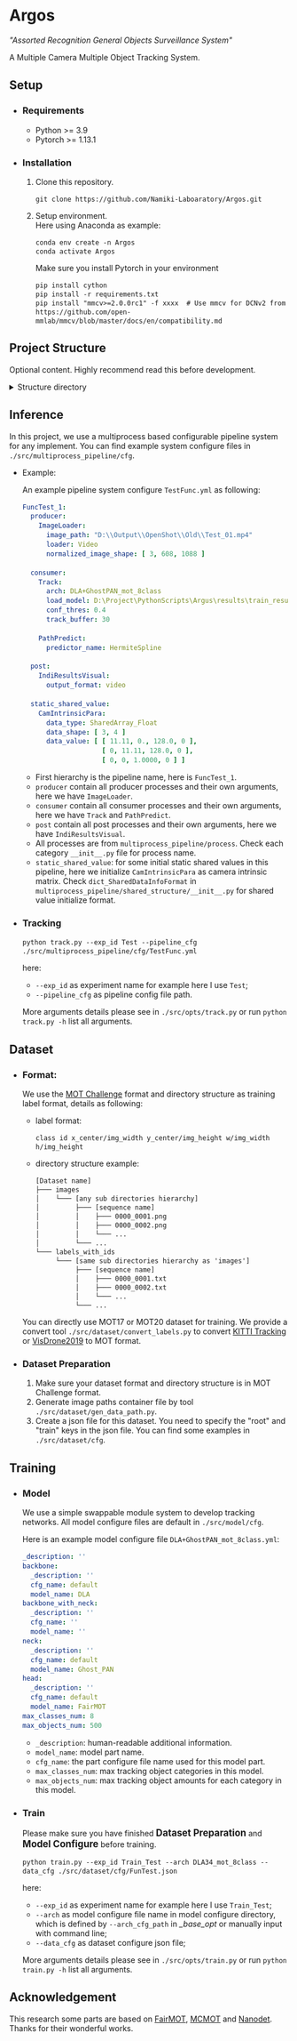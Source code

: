 # Argos
*"Assorted Recognition General Objects Surveillance System"*

A Multiple Camera Multiple Object Tracking System.


## Setup
- ### Requirements
  - Python >= 3.9
  - Pytorch >= 1.13.1

- ### Installation

  1. Clone this repository.
      ```
      git clone https://github.com/Namiki-Laboaratory/Argos.git
      ```

  2. Setup environment.  
      Here using Anaconda as example:
      ```
      conda env create -n Argos
      conda activate Argos
      ```

      Make sure you install Pytorch in your environment

      ```
      pip install cython
      pip install -r requirements.txt
      pip install "mmcv>=2.0.0rc1" -f xxxx  # Use mmcv for DCNv2 from https://github.com/open-mmlab/mmcv/blob/master/docs/en/compatibility.md
      ```


## Project Structure
Optional content. Highly recommend read this before development.
<details>

<summary>Structure directory</summary>
The whole project is based on a multiprocessing pipeline system, which can be easily configured in *YAML* format.
Project structure as following:

```
src
├─── dataset
├─── trainer
├─── model
│   ├─── cfg
│   └─── networks
├─── multiprocess_pipeline
│   ├─── cfg
│   ├─── process
│   ├─── shared_structure
│   └─── workers
└─── opts
```

  - ### Dataset

    All dataset related is in `dataset` directory. Substructure as following:

    ```
    dataset
    ├─── cfg
    ├─── data_path
    ├─── convert_labels.py
    ├─── gen_data_path.py
    └─── dataset.py
    ```
    
    - `cfg`: Store dataset config file by *JSON*.
    - `data_path`: Store image file paths by specialized file type.
    - `convert_labels.py`: Contain all utils to convert dataset format to [MOT Challenge](https://motchallenge.net/) format.
    - `gen_data_path.py`: Generate dataset image file container file.
    - `dataset.py`: All dataset class defined in this file.


  - ### Trainer

    `trainer` defined basic trainer class for network training. Substructure as following:
    ```
    trainer
    ├─── utils
    └─── trainer.py
    ```
    
    - `utils`: util functions, for example: initial check.
    - `trainer.py`: defined all trainers.


  - ### Model

    `model` contain all network related content. 
    We use a simple swappable module system to develop tracking networks. 

    The whole model can be easily defined by a model configure file in `model/cfg`. 
    And each part network also can be defined by its own part configure file in `model/networks/[part category]/[part name]/cfg`.
    
    Substructure as following:
    ```
    model
    ├─── cfg
    ├─── networks
    │    ├─── backbone
    │    │    ├─── DLA
    │    │    ├─── ParNet
    │    │    ├─── ShuffleNetV2
    │    │    ├─── ...
    │    ├─── backbone_with_neck
    │    │    ├─── DLA_DCN
    │    │    ├─── ParNet
    │    │    ├─── ResNet_DCN
    │    │    ├─── ...
    │    ├─── head
    │    │    └─── FairMOT
    │    ├─── loss
    │    ├─── module
    │    ├─── neck
    │    │    ├─── DLA_Fusion
    │    │    ├─── FPN
    │    │    ├─── Ghost_PAN
    │    │    ├─── ...
    │    └─── model_part_config.py
    ├─── model_config.py
    ├─── utils
    └─── base_model.py
    ```
    - `cfg`: store overall model config files.
    - `network`: contain all model parts.
    - `model_config.py`: defined model configure structure.
    - `utils`: util functions.
    - `base_model.py`: define the base class of model.
    - Here is an example model configure file `DLA+GhostPAN_mot_8class.yml`:
      ``` yaml
      _description: ''
      backbone:
        _description: ''
        cfg_name: default
        model_name: DLA
      backbone_with_neck:
        _description: ''
        cfg_name: ''
        model_name: ''
      neck:
        _description: ''
        cfg_name: default
        model_name: Ghost_PAN
      head:
        _description: ''
        cfg_name: default
        model_name: FairMOT
      max_classes_num: 8
      max_objects_num: 500
      ```
      - `_description`: human-readable additional information.
      - `model_name`: model part name.
      - `cfg_name`: the part configure file name used for this model part.
      - `max_classes_num`: max tracking object categories in this model.
      - `max_objects_num`: max tracking object amounts for each category in this model. 
  
    An example part network `FairMOT` substructure as following:
    ```
    ...
    ├─── head
    │    ├─── FairMOT
    │    │    ├─── cfg
    │    │    │    └─── default.yml
    │    │    └─── FairMOT.py
    ...  ... 
    │    ├─── _masterclass.py
    │    └─── __init__.py
    ...   
    ```
    - `cfg`: store model configure file. Configure contents are this part model initial structure key arguments. In this example, we have one configure `default.yml`. In this example, configure content as following:
    ```yaml
    head_conv: 256
    reid_dim: 128
    loss_cfg:
      mse_loss: false
      reg_loss: 'l1'
      hm_weight: 1
      off_weight: 1
      wh_weight: 0.1
      id_loss: 'ce'
      id_weight: 1
      norm_wh: false
      dense_wh: false
      cat_spec_wh: false
      reg_offset: true

      loss_stats: ['loss', 'hm_loss', 'wh_loss', 'off_loss', 'id_loss']
    ```
    - `[model name].py`: model python file. In this example, we use `FairMOT.py` model.
    - `_masterclass.py`: define the base model of this part.
    - `__init__.py`: all usable networks in this part should be registered in this file to use.

  - ### Multiprocess Pipeline
    
    `multiprocess_pipeline` contain all multiprocess pipeline related contents. In this project, we use a multiprocess based configurable pipeline system for tracking implement. 
    You can find example system configure files in `multiprocess_pipeline/cfg`.
    
    Example concept as following figure:
    ![Pipeline_Structure](/doc/img/Pipeline_Structure.png)

    Substructure as following:
    ```
    multiprocess_pipeline
    ├─── cfg
    ├─── process
    │   ├─── producer
    │   │   ├─── ...
    │   │   └─── _masterclass.py
    │   ├─── consumer
    │   │   ├─── ...
    │   │   └─── _masterclass.py
    │   ├─── post
    │   │   ├─── ...
    │   │   └─── _masterclass.py
    │   └─── _masterclass.py
    ├─── workers
    │   ├─── image_loader
    │   ├─── tracker
    │   ├─── ...
    │   └─── postprocess
    ├─── shared_structure
    └─── utils
    ```
    
    - `cfg`: store overall implement multiprocess pipeline config files.
    - `process`: contain all -*producer*, *consumer*, *post*- 3 categories process files. The base class define is in `_masterclass.py`
    - `workers`: all function workers files. Some process can have different workers for different methods with the same usage. 
For example, process `ImgaLoader` can have worker `loader_address` load image from an IP address or have worker `loader_video` load image from a video file.
    - `shared_structure`: define all shared memory structure like `data_hub` and `output_port`
    - `utils`: util functions.
    - An example structure configure `TestFunc.yml` as following:
      ``` yaml
      FuncTest_1:
        producer:
          ImageLoader:
            image_path: "D:\\Output\\OpenShot\\Old\\Test_01.mp4"
            loader: Video
            normalized_image_shape: [ 3, 608, 1088 ]

        consumer:
          Track:
            arch: DLA+GhostPAN_mot_8class
            load_model: D:\Project\PythonScripts\Argus\results\train_result\Experiment_02\DLA+GhostPAN_mot_8class\2024-03-08-03-19-33\DLA+GhostPAN_mot_8class.pth
            conf_thres: 0.4
            track_buffer: 30

          PathPredict:
            predictor_name: HermiteSpline

        post:
          IndiResultsVisual:
            output_format: video

        static_shared_value:
          CamIntrinsicPara:
            data_type: SharedArray_Float
            data_shape: [ 3, 4 ]
            data_value: [ [ 11.11, 0., 128.0, 0 ],
                          [ 0, 11.11, 128.0, 0 ],
                          [ 0, 0, 1.0000, 0 ] ]
      ```
      - First hierarchy is the pipeline name, here is `FuncTest_1`.
      - `producer` contain all producer processes and their own arguments, here we have `ImageLoader`.
      - `consumer` contain all consumer processes and their own arguments, here we have `Track` and `PathPredict`.
      - `post` contain all post processes and their own arguments, here we have `IndiResultsVisual`.
      - All processes are from `multiprocess_pipeline/process`. Check each category `__init__.py` file for process name.
      - `static_shared_value`: for some initial static shared values in this pipeline, here we initialize `CamIntrinsicPara` as camera intrinsic matrix. 
      Check `dict_SharedDataInfoFormat` in `multiprocess_pipeline/shared_structure/__init__.py` for shared value initialize format.

  - ### Parser for command-line options
    
    `opts` handles all the command-line input options or arguments for each experiment. Substructure as following:
    ```
    opts
    ├─── track.py
    ├─── train.py
    └─── _base_opt.py
    ```
    - `_base_opt.py`: master opt class.

    Currently, only 2 optional subclass `opt_track` and `opt_train` are used in this project for multi-object tracking and neural network training respectively.

</details>

## Inference
In this project, we use a multiprocess based configurable pipeline system for any implement. You can find example system configure files in `./src/multiprocess_pipeline/cfg`.

- Example:

    An example pipeline system configure `TestFunc.yml` as following:
    ``` yaml
    FuncTest_1:
      producer:
        ImageLoader:
          image_path: "D:\\Output\\OpenShot\\Old\\Test_01.mp4"
          loader: Video
          normalized_image_shape: [ 3, 608, 1088 ]

      consumer:
        Track:
          arch: DLA+GhostPAN_mot_8class
          load_model: D:\Project\PythonScripts\Argus\results\train_result\Experiment_02\DLA+GhostPAN_mot_8class\2024-03-08-03-19-33\DLA+GhostPAN_mot_8class.pth
          conf_thres: 0.4
          track_buffer: 30

        PathPredict:
          predictor_name: HermiteSpline

      post:
        IndiResultsVisual:
          output_format: video

      static_shared_value:
        CamIntrinsicPara:
          data_type: SharedArray_Float
          data_shape: [ 3, 4 ]
          data_value: [ [ 11.11, 0., 128.0, 0 ],
                        [ 0, 11.11, 128.0, 0 ],
                        [ 0, 0, 1.0000, 0 ] ]
    ```
    - First hierarchy is the pipeline name, here is `FuncTest_1`.
    - `producer` contain all producer processes and their own arguments, here we have `ImageLoader`.
    - `consumer` contain all consumer processes and their own arguments, here we have `Track` and `PathPredict`.
    - `post` contain all post processes and their own arguments, here we have `IndiResultsVisual`.
    - All processes are from `multiprocess_pipeline/process`. Check each category `__init__.py` file for process name.
    - `static_shared_value`: for some initial static shared values in this pipeline, here we initialize `CamIntrinsicPara` as camera intrinsic matrix. 
    Check `dict_SharedDataInfoFormat` in `multiprocess_pipeline/shared_structure/__init__.py` for shared value initialize format.

- ### Tracking
  ```
  python track.py --exp_id Test --pipeline_cfg ./src/multiprocess_pipeline/cfg/TestFunc.yml
  ```
  here:
  - `--exp_id` as experiment name for example here I use `Test`;  
  - `--pipeline_cfg` as pipeline config file path.  

  More arguments details please see in `./src/opts/track.py` or run `python track.py -h` list all arguments. 


## Dataset
- ### Format:
    We use the [MOT Challenge](https://motchallenge.net/) format and directory structure as training label format, details as following:
    - label format:
      ```
      class id x_center/img_width y_center/img_height w/img_width h/img_height
      ```
    - directory structure example:
      ```
      [Dataset name]
      ├─── images
      │    └─── [any sub directories hierarchy]
      │         ├─── [sequence name]
      │         │    ├─── 0000_0001.png
      │         │    ├─── 0000_0002.png
      │         │    └─── ...
      │         └─── ...
      └─── labels_with_ids
           └─── [same sub directories hierarchy as 'images']
                ├─── [sequence name]
                │    ├─── 0000_0001.txt
                │    ├─── 0000_0002.txt
                │    └─── ...
                └─── ...
      ```
    You can directly use MOT17 or MOT20 dataset for training.
    We provide a convert tool `./src/dataset/convert_labels.py` to convert [KITTI Tracking](https://www.cvlibs.net/datasets/kitti/eval_tracking.php)
    or [VisDrone2019](https://github.com/VisDrone/VisDrone-Dataset?tab=readme-ov-file) to MOT format.

- ### Dataset Preparation
    1. Make sure your dataset format and directory structure is in MOT Challenge format.
    2. Generate image paths container file by tool `./src/dataset/gen_data_path.py`. 
    3. Create a json file for this dataset. You need to specify the "root" and "train" keys in the json file. You can find some examples in `./src/dataset/cfg`.


## Training
- ### Model
    We use a simple swappable module system to develop tracking networks. All model configure files are default in `./src/model/cfg`.
    
    Here is an example model configure file `DLA+GhostPAN_mot_8class.yml`:
    ``` yaml
    _description: ''
    backbone:
      _description: ''
      cfg_name: default
      model_name: DLA
    backbone_with_neck:
      _description: ''
      cfg_name: ''
      model_name: ''
    neck:
      _description: ''
      cfg_name: default
      model_name: Ghost_PAN
    head:
      _description: ''
      cfg_name: default
      model_name: FairMOT
    max_classes_num: 8
    max_objects_num: 500
    ```
    - `_description`: human-readable additional information.
    - `model_name`: model part name.
    - `cfg_name`: the part configure file name used for this model part.
    - `max_classes_num`: max tracking object categories in this model.
    - `max_objects_num`: max tracking object amounts for each category in this model. 

- ### Train
    Please make sure you have finished <big>**Dataset Preparation**</big> and <big>**Model Configure**</big> before training.
    ```
    python train.py --exp_id Train_Test --arch DLA34_mot_8class --data_cfg ./src/dataset/cfg/FunTest.json
    ```
    here:
    - `--exp_id` as experiment name for example here I use `Train_Test`;  
    - `--arch` as model configure file name in model configure directory, which is defined by `--arch_cfg_path` in *_base_opt* or manually input with command line;  
    - `--data_cfg` as dataset configure json file;

    More arguments details please see in `./src/opts/train.py` or run `python train.py -h` list all arguments. 

## Acknowledgement
This research some parts are based on [FairMOT](https://github.com/ifzhang/FairMOT/), [MCMOT](https://github.com/CaptainEven/MCMOT) and [Nanodet](https://github.com/RangiLyu/nanodet). Thanks for their wonderful works.

